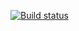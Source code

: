 [![Build status](https://ci.appveyor.com/api/projects/status/1lmqot5law3mm1oo?svg=true)](https://ci.appveyor.com/project/neshutnick/avt2rest)
